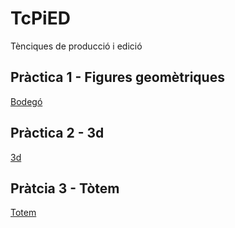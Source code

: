 # TcPiED
Tènciques de producció i edició
## Pràctica 1 - Figures geomètriques
[Bodegó](bàrbara_martí_formes.zip)
## Pràctica 2 - 3d
[3d](nomtreball.extensió)
## Pràtcia 3 - Tòtem
[Totem](nomtreball.extensió)
